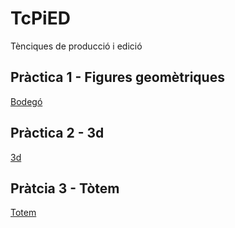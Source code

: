 # TcPiED
Tènciques de producció i edició
## Pràctica 1 - Figures geomètriques
[Bodegó](bàrbara_martí_formes.zip)
## Pràctica 2 - 3d
[3d](nomtreball.extensió)
## Pràtcia 3 - Tòtem
[Totem](nomtreball.extensió)
